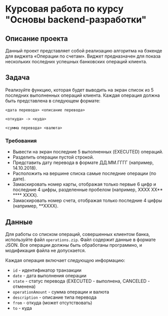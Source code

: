 # Курсовая работа по курсу "Основы backend-разработки"

## Описание проекта

Данный проект представляет собой реализацию алгоритма на бэкенде для виджета «Операции по счетам». Виджет предназначен для показа нескольких последних успешных банковских операций клиента.

## Задача

Реализуйте функцию, которая будет выводить на экран список из 5 последних выполненных операций клиента. Каждая операция должна быть представлена в следующем формате:

`<дата перевода> <описание перевода>`

`<откуда> -> <куда>`

`<сумма перевода> <валюта>`


### Требования

- Вывести на экран последние 5 выполненных (EXECUTED) операций.
- Разделить операции пустой строкой.
- Представить дату перевода в формате ДД.ММ.ГГГГ (например, 14.10.2018).
- Расположить на вершине списка самые последние операции (по дате).
- Замаскировать номер карты, отображая только первые 6 цифр и последние 4 цифры, разделенные пробелом (например, XXXX XX** **** XXXX).
- Замаскировать номер счета, отображая только последние 4 цифры (например, **XXXX).

## Данные

Для работы со списком операций, совершенных клиентом банка, используйте файл `operations.zip`. Файл содержит данные в формате JSON. Все операции должны быть обработаны программно, и модификация файла не допускается.

Каждая операция включает следующую информацию:
- `id` - идентификатор транзакции
- `date` - дата выполнения операции
- `state` - статус перевода (EXECUTED - выполнена, CANCELED - отменена)
- `operationAmount` - сумма операции и валюта
- `description` - описание типа перевода
- `from` - откуда (может отсутствовать)
- `to` - куда